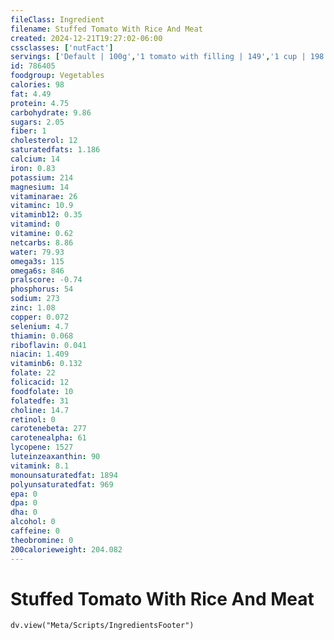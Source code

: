 ```yaml
---
fileClass: Ingredient
filename: Stuffed Tomato With Rice And Meat
created: 2024-12-21T19:27:02-06:00
cssclasses: ['nutFact']
servings: ['Default | 100g','1 tomato with filling | 149','1 cup | 198']
id: 786405
foodgroup: Vegetables
calories: 98
fat: 4.49
protein: 4.75
carbohydrate: 9.86
sugars: 2.05
fiber: 1
cholesterol: 12
saturatedfats: 1.186
calcium: 14
iron: 0.83
potassium: 214
magnesium: 14
vitaminarae: 26
vitaminc: 10.9
vitaminb12: 0.35
vitamind: 0
vitamine: 0.62
netcarbs: 8.86
water: 79.93
omega3s: 115
omega6s: 846
pralscore: -0.74
phosphorus: 54
sodium: 273
zinc: 1.08
copper: 0.072
selenium: 4.7
thiamin: 0.068
riboflavin: 0.041
niacin: 1.409
vitaminb6: 0.132
folate: 22
folicacid: 12
foodfolate: 10
folatedfe: 31
choline: 14.7
retinol: 0
carotenebeta: 277
carotenealpha: 61
lycopene: 1527
luteinzeaxanthin: 90
vitamink: 8.1
monounsaturatedfat: 1894
polyunsaturatedfat: 969
epa: 0
dpa: 0
dha: 0
alcohol: 0
caffeine: 0
theobromine: 0
200calorieweight: 204.082
---
```


# Stuffed Tomato With Rice And Meat

```dataviewjs
dv.view("Meta/Scripts/IngredientsFooter")
```